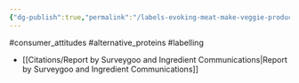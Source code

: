 ```yaml
---
{"dg-publish":true,"permalink":"/labels-evoking-meat-make-veggie-products-more-appealing-to-onmis-and-veggies-but-less-appealing-to-vegans/","created":"2024-03-10T17:07:33.000+00:00","updated":"2025-09-29T00:19:20.348+01:00"}
---
```


#consumer_attitudes #alternative_proteins #labelling 

- [[Citations/Report by Surveygoo and Ingredient Communications\|Report by Surveygoo and Ingredient Communications]]